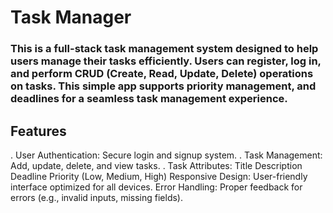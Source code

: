 # Task Manager

### This is a full-stack task management system designed to help users manage their tasks efficiently. Users can register, log in, and perform CRUD (Create, Read, Update, Delete) operations on tasks. This simple app supports priority management, and deadlines for a seamless task management experience.

## Features
. User Authentication: Secure login and signup system.
. Task Management: Add, update, delete, and view tasks.
. Task Attributes:
Title
Description
Deadline
Priority (Low, Medium, High)
Responsive Design: User-friendly interface optimized for all devices.
Error Handling: Proper feedback for errors (e.g., invalid inputs, missing fields).

